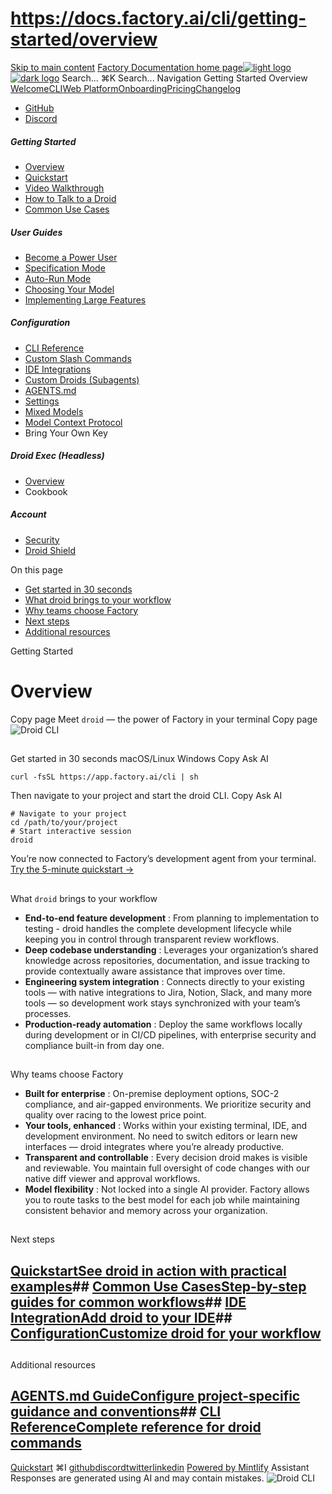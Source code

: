 # https://docs.factory.ai/cli/getting-started/overview

[Skip to main content](https://docs.factory.ai/cli/getting-started/overview#content-area)
[Factory Documentation home page![light logo](https://mintcdn.com/factory/znfImxXlrso1kEgo/logo/light.svg?fit=max&auto=format&n=znfImxXlrso1kEgo&q=85&s=d542d979e6c1a1ab8ddddac1a646a327)![dark logo](https://mintcdn.com/factory/znfImxXlrso1kEgo/logo/dark.svg?fit=max&auto=format&n=znfImxXlrso1kEgo&q=85&s=5c00942d328806f6cdcc3c0b95cda358)](https://docs.factory.ai/)
Search...
⌘K
Search...
Navigation
Getting Started
Overview
[Welcome](https://docs.factory.ai/welcome)[CLI](https://docs.factory.ai/cli/getting-started/overview)[Web Platform](https://docs.factory.ai/web/getting-started/overview)[Onboarding](https://docs.factory.ai/onboarding)[Pricing](https://docs.factory.ai/pricing)[Changelog](https://docs.factory.ai/changelog/1-8)
  * [GitHub](https://github.com/factory-ai/factory)
  * [Discord](https://discord.gg/EQ2DQM2F)


##### Getting Started
  * [Overview](https://docs.factory.ai/cli/getting-started/overview)
  * [Quickstart](https://docs.factory.ai/cli/getting-started/quickstart)
  * [Video Walkthrough](https://docs.factory.ai/cli/getting-started/video-walkthrough)
  * [How to Talk to a Droid](https://docs.factory.ai/cli/getting-started/how-to-talk-to-a-droid)
  * [Common Use Cases](https://docs.factory.ai/cli/getting-started/common-use-cases)


##### User Guides
  * [Become a Power User](https://docs.factory.ai/cli/user-guides/become-a-power-user)
  * [Specification Mode](https://docs.factory.ai/cli/user-guides/specification-mode)
  * [Auto-Run Mode](https://docs.factory.ai/cli/user-guides/auto-run)
  * [Choosing Your Model](https://docs.factory.ai/cli/user-guides/choosing-your-model)
  * [Implementing Large Features](https://docs.factory.ai/cli/user-guides/implementing-large-features)


##### Configuration
  * [CLI Reference](https://docs.factory.ai/cli/configuration/cli-reference)
  * [Custom Slash Commands](https://docs.factory.ai/cli/configuration/custom-slash-commands)
  * [IDE Integrations](https://docs.factory.ai/cli/configuration/ide-integrations)
  * [Custom Droids (Subagents)](https://docs.factory.ai/cli/configuration/custom-droids)
  * [AGENTS.md](https://docs.factory.ai/cli/configuration/agents-md)
  * [Settings](https://docs.factory.ai/cli/configuration/settings)
  * [Mixed Models](https://docs.factory.ai/cli/configuration/mixed-models)
  * [Model Context Protocol](https://docs.factory.ai/cli/configuration/mcp)
  * Bring Your Own Key


##### Droid Exec (Headless)
  * [Overview](https://docs.factory.ai/cli/droid-exec/overview)
  * Cookbook


##### Account
  * [Security](https://docs.factory.ai/cli/account/security)
  * [Droid Shield](https://docs.factory.ai/cli/account/droid-shield)


On this page
  * [Get started in 30 seconds](https://docs.factory.ai/cli/getting-started/overview#get-started-in-30-seconds)
  * [What droid brings to your workflow](https://docs.factory.ai/cli/getting-started/overview#what-droid-brings-to-your-workflow)
  * [Why teams choose Factory](https://docs.factory.ai/cli/getting-started/overview#why-teams-choose-factory)
  * [Next steps](https://docs.factory.ai/cli/getting-started/overview#next-steps)
  * [Additional resources](https://docs.factory.ai/cli/getting-started/overview#additional-resources)


Getting Started
# Overview
Copy page
Meet `droid` — the power of Factory in your terminal
Copy page
![Droid CLI](https://mintcdn.com/factory/AK2diJyHplN4XJrh/images/droid_ascii.gif?s=6e5675f5c7b7346ed95db088e2be0ae0)
##
[​](https://docs.factory.ai/cli/getting-started/overview#get-started-in-30-seconds)
Get started in 30 seconds
macOS/Linux
Windows
Copy
Ask AI
```
curl -fsSL https://app.factory.ai/cli | sh

```

Then navigate to your project and start the droid CLI.
Copy
Ask AI
```
# Navigate to your project
cd /path/to/your/project
# Start interactive session
droid

```

You’re now connected to Factory’s development agent from your terminal. [Try the 5-minute quickstart →](https://docs.factory.ai/cli/getting-started/quickstart)
##
[​](https://docs.factory.ai/cli/getting-started/overview#what-droid-brings-to-your-workflow)
What `droid` brings to your workflow
  * **End-to-end feature development** : From planning to implementation to testing - droid handles the complete development lifecycle while keeping you in control through transparent review workflows.
  * **Deep codebase understanding** : Leverages your organization’s shared knowledge across repositories, documentation, and issue tracking to provide contextually aware assistance that improves over time.
  * **Engineering system integration** : Connects directly to your existing tools — with native integrations to Jira, Notion, Slack, and many more tools — so development work stays synchronized with your team’s processes.
  * **Production-ready automation** : Deploy the same workflows locally during development or in CI/CD pipelines, with enterprise security and compliance built-in from day one.


##
[​](https://docs.factory.ai/cli/getting-started/overview#why-teams-choose-factory)
Why teams choose Factory
  * **Built for enterprise** : On-premise deployment options, SOC-2 compliance, and air-gapped environments. We prioritize security and quality over racing to the lowest price point.
  * **Your tools, enhanced** : Works within your existing terminal, IDE, and development environment. No need to switch editors or learn new interfaces — droid integrates where you’re already productive.
  * **Transparent and controllable** : Every decision droid makes is visible and reviewable. You maintain full oversight of code changes with our native diff viewer and approval workflows.
  * **Model flexibility** : Not locked into a single AI provider. Factory allows you to route tasks to the best model for each job while maintaining consistent behavior and memory across your organization.


##
[​](https://docs.factory.ai/cli/getting-started/overview#next-steps)
Next steps
## [QuickstartSee droid in action with practical examples](https://docs.factory.ai/cli/getting-started/quickstart)## [Common Use CasesStep-by-step guides for common workflows](https://docs.factory.ai/cli/getting-started/common-use-cases)## [IDE IntegrationAdd droid to your IDE](https://docs.factory.ai/cli/configuration/ide-integrations)## [ConfigurationCustomize droid for your workflow](https://docs.factory.ai/cli/configuration/settings)
##
[​](https://docs.factory.ai/cli/getting-started/overview#additional-resources)
Additional resources
## [AGENTS.md GuideConfigure project-specific guidance and conventions](https://docs.factory.ai/cli/configuration/agents-md)## [CLI ReferenceComplete reference for droid commands](https://docs.factory.ai/cli/configuration/cli-reference)
[Quickstart](https://docs.factory.ai/cli/getting-started/quickstart)
⌘I
[github](https://github.com/factory-ai/factory)[discord](https://discord.gg/EQ2DQM2F)[twitter](https://twitter.com/factoryAI)[linkedin](https://www.linkedin.com/company/factory-hq/)
[Powered by Mintlify](https://mintlify.com?utm_campaign=poweredBy&utm_medium=referral&utm_source=factory)
Assistant
Responses are generated using AI and may contain mistakes.
![Droid CLI](https://mintcdn.com/factory/AK2diJyHplN4XJrh/images/droid_ascii.gif?s=6e5675f5c7b7346ed95db088e2be0ae0)

